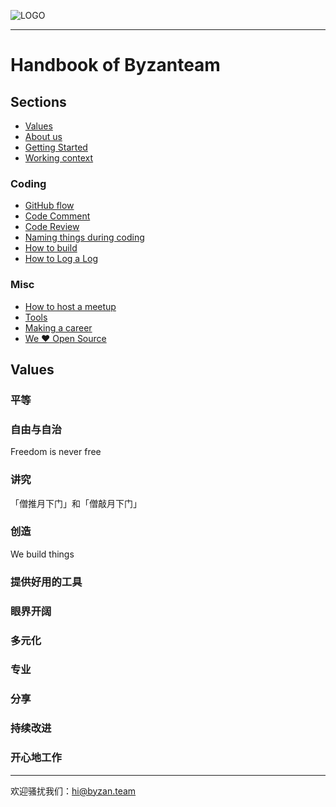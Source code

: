 ![LOGO](./misc/logo.png)

------

# Handbook of Byzanteam

## Sections
- [Values](#values)
- [About us](https://github.com/Byzanteam/handbook/blob/main/about-us.md)
- [Getting Started](https://github.com/Byzanteam/handbook/blob/main/getting-started.md)
- [Working context](https://github.com/Byzanteam/handbook/blob/main/working-context.md)

### Coding
- [GitHub flow](https://github.com/Byzanteam/handbook/blob/main/howto/github-flow.md)
- [Code Comment](https://github.com/Byzanteam/handbook/blob/main/howto/code-comment.md)
- [Code Review](https://github.com/Byzanteam/handbook/blob/main/howto/code-review.md)
- [Naming things during coding](https://github.com/Byzanteam/handbook/blob/main/howto/naming-things.md)
- [How to build](https://github.com/Byzanteam/handbook/blob/main/howto/how-to-build.md)
- [How to Log a Log](https://github.com/Byzanteam/handbook/blob/main/howto/how-to-log-a-log.md)

### Misc
- [How to host a meetup](https://github.com/Byzanteam/handbook/blob/main/howto/host-a-meetup.md)
- [Tools](https://github.com/Byzanteam/handbook/blob/main/tools.md)
- [Making a career](https://github.com/Byzanteam/handbook/blob/main/making-a-career.md)
- [We ❤️ Open Source](https://github.com/Byzanteam-Labs)


## Values

### 平等

### 自由与自治
Freedom is never free

### 讲究
「僧推月下门」和「僧敲月下门」

### 创造
We build things

### 提供好用的工具

### 眼界开阔

### 多元化

### 专业

### 分享

### 持续改进

### 开心地工作

------

欢迎骚扰我们：hi@byzan.team
